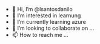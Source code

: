 - 👋 Hi, I’m @lsantosdanilo
- 👀 I’m interested in learnung
- 🌱 I’m currently learning azure
- 💞️ I’m looking to collaborate on ...
- 📫 How to reach me ...

<!---
lsantosdanilo/lsantosdanilo is a ✨ special ✨ repository because its `README.md` (this file) appears on your GitHub profile.
You can click the Preview link to take a look at your changes.
--->
